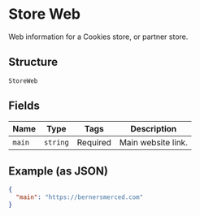 
# Store Web

Web information for a Cookies store, or partner store.

## Structure

`StoreWeb`

## Fields

| Name | Type | Tags | Description |
|  --- | --- | --- | --- |
| `main` | `string` | Required | Main website link. |

## Example (as JSON)

```json
{
  "main": "https://bernersmerced.com"
}
```

